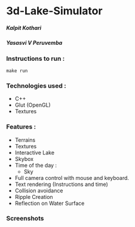 # 3d-Lake-Simulator
##### Kalpit Kothari
##### Yasasvi V Peruvemba
### Instructions to run :

```shell
make run
```

### Technologies used :

* C++
* Glut (OpenGL)
* Textures

### Features :

* Terrains
* Textures
* Interactive Lake
* Skybox
* Time of the day :
  * Sky
* Full camera control with mouse and keyboard.
* Text rendering (Instructions and time)
* Collision avoidance
* Ripple Creation
* Reflection on Water Surface

### Screenshots


